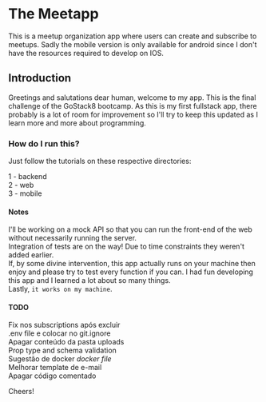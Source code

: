 # The Meetapp

This is a meetup organization app where users can create and subscribe to meetups. Sadly the mobile version is only available for android
since I don't have the resources required to develop on IOS.

## Introduction

Greetings and salutations dear human, welcome to my app. This is the final challenge of the GoStack8 bootcamp. As this is my first fullstack app, there probably is a lot of room for improvement so I'll try to keep this updated as I learn more and more about programming.

### How do I run this?

Just follow the tutorials on these respective directories:

  1 - backend <br />
  2 - web <br />
  3 - mobile <br />
  
#### Notes

I'll be working on a mock API so that you can run the front-end of the web without necessarily running the server.<br />
Integration of tests are on the way! Due to time constraints they weren't added earlier.<br />
If, by some divine intervention, this app actually runs on your machine then enjoy and please try to test every function if you can. I had
fun developing this app and I learned a lot about so many things. <br />
Lastly, `it works on my machine`.

#### TODO

Fix nos subscriptions após excluir <br />
.env file e colocar no git.ignore<br />
Apagar conteúdo da pasta uploads<br />
Prop type and schema validation<br />
Sugestão de docker *docker file*<br />
Melhorar template de e-mail<br />
Apagar código comentado<br />


Cheers!
